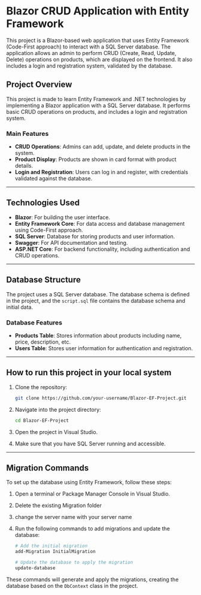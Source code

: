 # Blazor CRUD Application with Entity Framework

This project is a Blazor-based web application that uses Entity Framework (Code-First approach) to interact with a SQL Server database. The application allows an admin to perform CRUD (Create, Read, Update, Delete) operations on products, which are displayed on the frontend. It also includes a login and registration system, validated by the database.


## Project Overview

This project is made to learn Entity Framework and .NET technologies by implementing a Blazor application with a SQL Server database. It performs basic CRUD operations on products, and includes a login and registration system.

### Main Features
- **CRUD Operations**: Admins can add, update, and delete products in the system.
- **Product Display**: Products are shown in card format with product details.
- **Login and Registration**: Users can log in and register, with credentials validated against the database.
  
---

## Technologies Used

- **Blazor**: For building the user interface.
- **Entity Framework Core**: For data access and database management using Code-First approach.
- **SQL Server**: Database for storing products and user information.
- **Swagger**: For API documentation and testing.
- **ASP.NET Core**: For backend functionality, including authentication and CRUD operations.

---

## Database Structure

The project uses a SQL Server database. The database schema is defined in the project, and the `script.sql` file contains the database schema and initial data.

### Database Features
- **Products Table**: Stores information about products including name, price, description, etc.
- **Users Table**: Stores user information for authentication and registration.

---

## How to run this project in your local system

1. Clone the repository:

    ```bash
    git clone https://github.com/your-username/Blazor-EF-Project.git
    ```

2. Navigate into the project directory:

    ```bash
    cd Blazor-EF-Project
    ```

3. Open the project in Visual Studio.

4. Make sure that you have SQL Server running and accessible.

---

## Migration Commands

To set up the database using Entity Framework, follow these steps:

1. Open a terminal or Package Manager Console in Visual Studio.
2. Delete the existing Migration folder
3. change the server name with your server name 

4. Run the following commands to add migrations and update the database:

    ```bash
    # Add the initial migration
    add-Migration InitialMigration
    
    # Update the database to apply the migration
    update-database
    ```

These commands will generate and apply the migrations, creating the database based on the `DbContext` class in the project.



